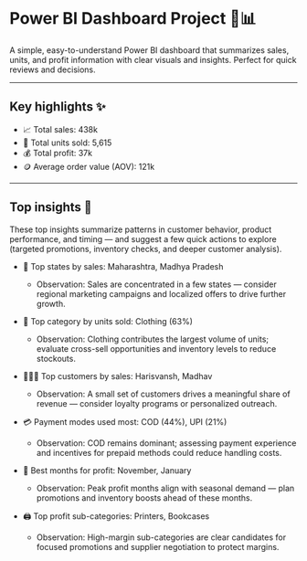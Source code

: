 # Power BI Dashboard Project 🚀📊

A simple, easy-to-understand Power BI dashboard that summarizes sales, units, and profit information with clear visuals and insights. Perfect for quick reviews and decisions.

---

## Key highlights ✨
- 📈 Total sales: 438k  
- 🧾 Total units sold: 5,615  
- 💰 Total profit: 37k  
- 🪙 Average order value (AOV): 121k

---

## Top insights 🔎
These top insights summarize patterns in customer behavior, product performance, and timing — and suggest a few quick actions to explore (targeted promotions, inventory checks, and deeper customer analysis).

- 🥇 Top states by sales:
   Maharashtra, Madhya Pradesh
   - Observation: Sales are concentrated in a few states — consider regional marketing campaigns and localized offers to drive further growth.
    
- 👕 Top category by units sold:
   Clothing (63%)
   - Observation: Clothing contributes the largest volume of units; evaluate cross-sell opportunities and inventory levels to reduce stockouts.
 
- 🧑‍🤝‍🧑 Top customers by sales:
   Harisvansh, Madhav
   - Observation: A small set of customers drives a meaningful share of revenue — consider loyalty programs or personalized outreach.
  
- 💳 Payment modes used most:
   COD (44%), UPI (21%)
   - Observation: COD remains dominant; assessing payment experience and incentives for prepaid methods could reduce handling costs.
    
- 📅 Best months for profit:
   November, January
   - Observation: Peak profit months align with seasonal demand — plan promotions and inventory boosts ahead of these months.
  
- 🖨️ Top profit sub-categories:
   Printers, Bookcases
   - Observation: High-margin sub-categories are clear candidates for focused promotions and supplier negotiation to protect margins.

